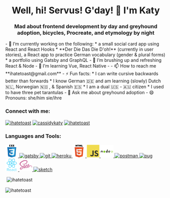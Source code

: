 <h1 align="center">Well, hi! Servus! G'day! 👋 I'm Katy</h1>
<h3 align="center">Mad about frontend development by day and greyhound adoption, bicycles, Procreate, and etymology by night</h3>
- 🔭 I’m currently working on the following:
  * a small social card app using React and React Hooks
  * **Der Die Das Die D'oh!** (currently in user stories), a React app to practice German vocabulary (gender & plural forms)
  * a portfolio using Gatsby and GraphQL
- 🌱 I’m brushing up and refreshing React & Node
- 🌱 I’m learning Vue, React Native
- 
- 📫 How to reach me **ihatetoast@gmail.com**
- ⚡ Fun facts:
 * I can write cursive backwards better than forwards
 * I know German 🇩🇪 and am learning (slowly) Dutch 🇳🇱, Norwegian 🇳🇴 , & Spanish 🇪🇸
 * I am a dual 🇺🇸 - 🇦🇺 citizen
 * I used to have three pet tarantulas
- 💬 Ask me about greyhound adoption 
- 😄 Pronouns: she/him sie/ihre

<h3 align="left">Connect with me:</h3>
<p align="left">
<a href="https://codepen.io/ihatetoast" target="blank"><img align="center" src="https://raw.githubusercontent.com/rahuldkjain/github-profile-readme-generator/master/src/images/icons/Social/codepen.svg" alt="ihatetoast" height="30" width="40" /></a>
<a href="https://linkedin.com/in/cassidykaty" target="blank"><img align="center" src="https://raw.githubusercontent.com/rahuldkjain/github-profile-readme-generator/master/src/images/icons/Social/linked-in-alt.svg" alt="cassidykaty" height="30" width="40" /></a>
<a href="https://dribbble.com/ihatetoast" target="blank"><img align="center" src="https://raw.githubusercontent.com/rahuldkjain/github-profile-readme-generator/master/src/images/icons/Social/dribbble.svg" alt="ihatetoast" height="30" width="40" /></a>
</p>

<h3 align="left">Languages and Tools:</h3>
<p align="left"> <a href="https://www.w3schools.com/css/" target="_blank"> <img src="https://raw.githubusercontent.com/devicons/devicon/master/icons/css3/css3-original-wordmark.svg" alt="css3" width="40" height="40"/> </a> <a href="https://www.gatsbyjs.com/" target="_blank"> <img src="https://www.vectorlogo.zone/logos/gatsbyjs/gatsbyjs-icon.svg" alt="gatsby" width="40" height="40"/> </a> <a href="https://git-scm.com/" target="_blank"> <img src="https://www.vectorlogo.zone/logos/git-scm/git-scm-icon.svg" alt="git" width="40" height="40"/> </a> <a href="https://heroku.com" target="_blank"> <img src="https://www.vectorlogo.zone/logos/heroku/heroku-icon.svg" alt="heroku" width="40" height="40"/> </a> <a href="https://www.w3.org/html/" target="_blank"> <img src="https://raw.githubusercontent.com/devicons/devicon/master/icons/html5/html5-original-wordmark.svg" alt="html5" width="40" height="40"/> </a> <a href="https://developer.mozilla.org/en-US/docs/Web/JavaScript" target="_blank"> <img src="https://raw.githubusercontent.com/devicons/devicon/master/icons/javascript/javascript-original.svg" alt="javascript" width="40" height="40"/> </a> <a href="https://nodejs.org" target="_blank"> <img src="https://raw.githubusercontent.com/devicons/devicon/master/icons/nodejs/nodejs-original-wordmark.svg" alt="nodejs" width="40" height="40"/> </a> <a href="https://postman.com" target="_blank"> <img src="https://www.vectorlogo.zone/logos/getpostman/getpostman-icon.svg" alt="postman" width="40" height="40"/> </a> <a href="https://pugjs.org" target="_blank"> <img src="https://cdn.worldvectorlogo.com/logos/pug.svg" alt="pug" width="40" height="40"/> </a> <a href="https://reactjs.org/" target="_blank"> <img src="https://raw.githubusercontent.com/devicons/devicon/master/icons/react/react-original-wordmark.svg" alt="react" width="40" height="40"/> </a> <a href="https://sass-lang.com" target="_blank"> <img src="https://raw.githubusercontent.com/devicons/devicon/master/icons/sass/sass-original.svg" alt="sass" width="40" height="40"/> </a> <a href="https://www.sketch.com/" target="_blank"> <img src="https://www.vectorlogo.zone/logos/sketchapp/sketchapp-icon.svg" alt="sketch" width="40" height="40"/> </a> </p>

<p>&nbsp;<img align="center" src="https://github-readme-stats.vercel.app/api?username=ihatetoast&show_icons=true&locale=en" alt="ihatetoast" /></p>

<p><img align="center" src="https://github-readme-streak-stats.herokuapp.com/?user=ihatetoast&" alt="ihatetoast" /></p>
